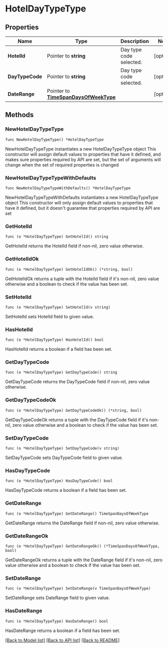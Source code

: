 # HotelDayTypeType

## Properties

Name | Type | Description | Notes
------------ | ------------- | ------------- | -------------
**HotelId** | Pointer to **string** | Day type code selected. | [optional] 
**DayTypeCode** | Pointer to **string** | Day type code selected. | [optional] 
**DateRange** | Pointer to [**TimeSpanDaysOfWeekType**](TimeSpanDaysOfWeekType.md) |  | [optional] 

## Methods

### NewHotelDayTypeType

`func NewHotelDayTypeType() *HotelDayTypeType`

NewHotelDayTypeType instantiates a new HotelDayTypeType object
This constructor will assign default values to properties that have it defined,
and makes sure properties required by API are set, but the set of arguments
will change when the set of required properties is changed

### NewHotelDayTypeTypeWithDefaults

`func NewHotelDayTypeTypeWithDefaults() *HotelDayTypeType`

NewHotelDayTypeTypeWithDefaults instantiates a new HotelDayTypeType object
This constructor will only assign default values to properties that have it defined,
but it doesn't guarantee that properties required by API are set

### GetHotelId

`func (o *HotelDayTypeType) GetHotelId() string`

GetHotelId returns the HotelId field if non-nil, zero value otherwise.

### GetHotelIdOk

`func (o *HotelDayTypeType) GetHotelIdOk() (*string, bool)`

GetHotelIdOk returns a tuple with the HotelId field if it's non-nil, zero value otherwise
and a boolean to check if the value has been set.

### SetHotelId

`func (o *HotelDayTypeType) SetHotelId(v string)`

SetHotelId sets HotelId field to given value.

### HasHotelId

`func (o *HotelDayTypeType) HasHotelId() bool`

HasHotelId returns a boolean if a field has been set.

### GetDayTypeCode

`func (o *HotelDayTypeType) GetDayTypeCode() string`

GetDayTypeCode returns the DayTypeCode field if non-nil, zero value otherwise.

### GetDayTypeCodeOk

`func (o *HotelDayTypeType) GetDayTypeCodeOk() (*string, bool)`

GetDayTypeCodeOk returns a tuple with the DayTypeCode field if it's non-nil, zero value otherwise
and a boolean to check if the value has been set.

### SetDayTypeCode

`func (o *HotelDayTypeType) SetDayTypeCode(v string)`

SetDayTypeCode sets DayTypeCode field to given value.

### HasDayTypeCode

`func (o *HotelDayTypeType) HasDayTypeCode() bool`

HasDayTypeCode returns a boolean if a field has been set.

### GetDateRange

`func (o *HotelDayTypeType) GetDateRange() TimeSpanDaysOfWeekType`

GetDateRange returns the DateRange field if non-nil, zero value otherwise.

### GetDateRangeOk

`func (o *HotelDayTypeType) GetDateRangeOk() (*TimeSpanDaysOfWeekType, bool)`

GetDateRangeOk returns a tuple with the DateRange field if it's non-nil, zero value otherwise
and a boolean to check if the value has been set.

### SetDateRange

`func (o *HotelDayTypeType) SetDateRange(v TimeSpanDaysOfWeekType)`

SetDateRange sets DateRange field to given value.

### HasDateRange

`func (o *HotelDayTypeType) HasDateRange() bool`

HasDateRange returns a boolean if a field has been set.


[[Back to Model list]](../README.md#documentation-for-models) [[Back to API list]](../README.md#documentation-for-api-endpoints) [[Back to README]](../README.md)


